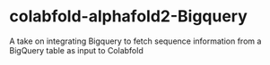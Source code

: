 # colabfold-alphafold2-Bigquery
A take on integrating Bigquery to fetch sequence information from a BigQuery table as input to Colabfold

